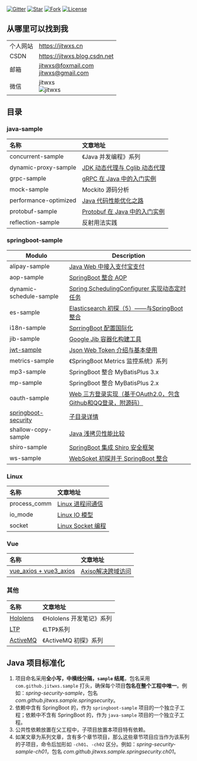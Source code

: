 [![Gitter](https://badges.gitter.im/jitwxs/blog.svg)](https://gitter.im/jitwxs/blog?utm_source=badge&utm_medium=badge&utm_campaign=pr-badge)
[![Star](https://img.shields.io/github/stars/jitwxs/blog-sample?color=green)](#)
[![Fork](https://img.shields.io/github/forks/jitwxs/blog-sample)](#)
[![License](https://img.shields.io/github/license/jitwxs/blog-sample?color=orange)](https://opensource.org/licenses/Apache-2.0)

## 从哪里可以找到我

|          |                                                              |
| -------- | ------------------------------------------------------------ |
| 个人网站 | https://jitwxs.cn                                            |
| CSDN     | https://jitwxs.blog.csdn.net                                 |
| 邮箱     | jitwxs@foxmail.com<br>jitwxs@gmail.com                       |
| 微信     | jitwxs <br>![jitwxs](https://cdn.jsdelivr.net/gh/jitwxs/cdn/blog/configuration/wechat_qrcode.png) |

## 目录

### java-sample

| 名称 | 文章地址 |
|:---|:---|
|concurrent-sample|《Java 并发编程》系列|
|dynamic-proxy-sample|[JDK 动态代理与 Cglib 动态代理](https://www.jitwxs.cn/8ee3adf6.html)|
|grpc-sample|[gRPC 在 Java 中的入门实例](https://www.jitwxs.cn/d6535904.html)|
|mock-sample|Mockito 源码分析|
|performance-optimized|[Java 代码性能优化之路](https://www.jitwxs.cn/94186b3a.html)|
|protobuf-sample|[Protobuf 在 Java 中的入门实例](https://www.jitwxs.cn/a5b690ac.html)|
|reflection-sample|反射用法实践|

### springboot-sample

| Modulo                                       | Description                                                  |
| -------------------------------------------- | ------------------------------------------------------------ |
| alipay-sample                                | [Java Web 中接入支付宝支付](https://www.jitwxs.cn/ea57cb90.html) |
| aop-sample                                   | [SpringBoot 整合 AOP](https://www.jitwxs.cn/77bba914.html)   |
| dynamic-schedule-sample                      | [Spring SchedulingConfigurer 实现动态定时任务](https://www.jitwxs.cn/e4d53ddb.html) |
| es-sample                                    | [Elasticsearch 初探（5）——与SpringBoot整合](https://www.jitwxs.cn/79a2adb2.html) |
| i18n-sample                                  | [SprringBoot 配置国际化](https://www.jitwxs.cn/885663.html)  |
| jib-sample                                   | [Google Jib 容器化构建工具](https://www.jitwxs.cn/a526485e.html) |
| [jwt-sample](./springboot-sample/jwt-sample) | [Json Web Token 介绍与基本使用](https://www.jitwxs.cn/7ac4f061.html) |
| metrics-sample                               | 《SpringBoot Metrics 监控系统》系列                          |
| mp3-sample                                   | SpringBoot 整合 MyBatisPlus 3.x                              |
| mp-sample                                    | SpringBoot 整合 MyBatisPlus 2.x                              |
| oauth-sample                                 | [Web 三方登录实现（基于OAuth2.0，包含Github和QQ登录，附源码）](https://www.jitwxs.cn/33ad9e35.html) |
| [springboot-security](./springboot-security) | [子目录详情](./springboot-security)                          |
| shallow-copy-sample                          | [Java 浅拷贝性能比较](https://www.jitwxs.cn/a9fa88a0.html)   |
| shiro-sample                                 | [SpringBoot 集成 Shiro 安全框架](https://www.jitwxs.cn/30819bdf.html) |
| ws-sample                                    | [WebSoket 初探并于 SpringBoot 整合](https://www.jitwxs.cn/9af7a6d1.html) |

### Linux

| 名称 | 文章地址 |
|:---|:---|
|process_comm|[Linux 进程间通信](https://www.jitwxs.cn/6c8041c0.html)|
|io_mode|[Linux IO 模型](https://www.jitwxs.cn/3b3bd025.html)|
|socket|[Linux Socket 编程](https://www.jitwxs.cn/f2ee55a7.html)|

### Vue

| 名称 | 文章地址 |
|:---|:---|
|[vue_axios + vue3_axios](./Vue/vue_axios/README.md)|[Axiso解决跨域访问](https://www.jitwxs.cn/dad1fbe2.html)|

### 其他

| 名称 | 文章地址 |
|:---|:---|
|[Hololens](./Hololens/README.md)|《Hololens 开发笔记》系列|
|[LTP](./LTP/README.md)|《LTP》系列|
|[ActiveMQ](./ActiveMQ/README.md)|《ActiveMQ 初探》系列|

## Java 项目标准化

1. 项目命名采用**全小写，中横线分隔，`sample` 结尾**，包名采用`com.github.jitwxs.sample` 打头，确保每个项目**包名在整个工程中唯一**。例如：*spring-security-sample*，包名 *com.github.jitwxs.sample.springsecurity*。
2. 依赖中含有 SpringBoot 的，作为 `springboot-sample` 项目的一个独立子工程；依赖中不含有 SpringBoot 的，作为 `java-sample` 项目的一个独立子工程。
3. 公共性依赖放置在父工程中，子项目放置本项目特有依赖。
4. 如某文章为系列文章，含有多个章节项目，那么这些章节项目应当作为该系列的子项目，命令后加形如 `-ch01`、`-ch02` 区分。例如：*spring-security-sample-ch01*，包名 *com.github.jitwxs.sample.springsecurity.ch01*。
